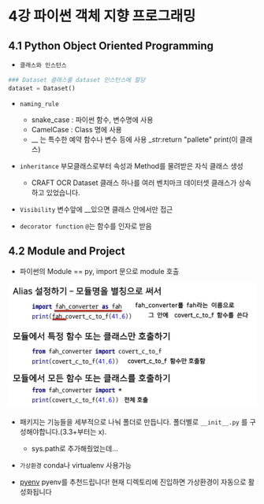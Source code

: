 # 4강 파이썬 객체 지향 프로그래밍

## 4.1 Python Object Oriented Programming
- `클래스와 인스턴스`
```python
### Dataset 클래스를 dataset 인스턴스에 할당
dataset = Dataset()
```
- `naming_rule`
  - snake_case : 파이썬 함수, 변수명에 사용
  - CamelCase : Class 명에 사용
  - __ 는 특수한 예약 함수나 변수 등에 사용 __str_:return "pallete" print(이 클래스)

- `inheritance` 부모클래스로부터 속성과 Method를 물려받은 자식 클래스 생성
    - CRAFT OCR Dataset 클래스 하나를 여러 벤치마크 데이터셋 클래스가 상속하고 있었습니다.

- `Visibility` 변수앞에 __있으면 클래스 안에서만 접근

- `decorator function` `@`는 함수를 인자로 받음

## 4.2 Module and Project
- 파이썬의 Module == py, import 문으로 module 호출

![img](../../../assets/img/u-stage/import_module.PNG)

- 패키지는 기능들을 세부적으로 나눠 폴더로 만듭니다. 폴더별로 `__init__.py` 를 구성해야합니다.(3.3+부터는 x).
    - sys.path로 추가해줬었는데...

- `가상환경` conda나 virtualenv 사용가능

- [pyenv](https://lhy.kr/configuring-the-python-development-environment-with-pyenv-and-virtualenv) pyenv를 추천드립니다! 현재 디렉토리에 진입하면 가상환경이 자동으로 활성화됩니다
